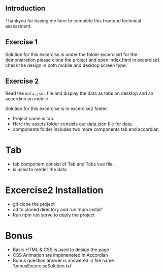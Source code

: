 ## Introduction

Thankyou for having me here to complete this frontend technical assessment.

## Exercise 1

Solution for this excercise is under the folder excercise1
for the demonstration please clone the project and open index.html in excercise1
check the design in both mobile and desktop screen type.

## Exercise 2

Read the `data.json` file and display the data as tabs on desktop and an accordion on mobile.

Solution for this excercise is in excercise2 folder.

- Project name is tab.
- Here the assets folder consists our data.json file for data.
- components folder includes two more components tab and accordian

# Tab

- tab component consist of Tab and Tabs vue file.
- <slot> is used to render the data

# Excercise2 Installation

- git clone the project
- cd to cloned directory and run 'npm install'
- Run npm run serve to deply the project

# Bonus

- Basic HTML & CSS is used to design the page
- CSS Animation are implmeneted in Accordian
- Bonus question answer is answered in file name 'bonusExcerciseSolution.txt'
